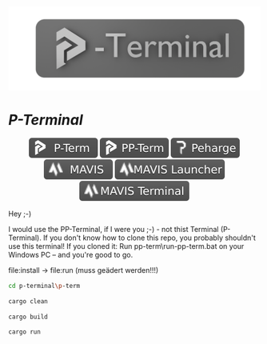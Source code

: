 <p align="center">
 <img width="800" src="https://github.com/Peharge/p-terminal/blob/main/icons/p-term-banner-3.png" alt="peharge"/>
</p>

# **_P-Terminal_**

<p align="center">
    <img src="https://github.com/Peharge/p-terminal/blob/main/icons/p-term-banner-3.svg" alt="peharge"/>
    <img src="https://github.com/Peharge/p-terminal/blob/main/icons/pp-term-banner-3.svg" alt="peharge"/>
    <img src="https://github.com/Peharge/p-terminal/blob/main/icons/peharge-banner-3.svg" alt="peharge"/>
    <img src="https://github.com/Peharge/p-terminal/blob/main/icons/MAVIS-icon-banner-3.svg" alt="mavis">
    <img src="https://github.com/Peharge/p-terminal/blob/main/icons/MAVIS-launcher-icon-banner-3.svg" alt="mavis-launcher">
    <img src="https://github.com/Peharge/p-terminal/blob/main/icons/MAVIS-terminal-icon-banner-3.svg" alt="mavis-terminal"><br>
</p>

Hey ;-)

I would use the PP-Terminal, if I were you ;-) - not thist Terminal (P-Terminal). If you don't know how to clone this repo, you probably shouldn't use this terminal! If you cloned it: Run pp-term\run-pp-term.bat on your Windows PC – and you're good to go.

file:install -> file:run (muss geädert werden!!!)


```bash
cd p-terminal\p-term
```

```bash
cargo clean
```

```bash
cargo build
```

```bash
cargo run
```

```bash

```
